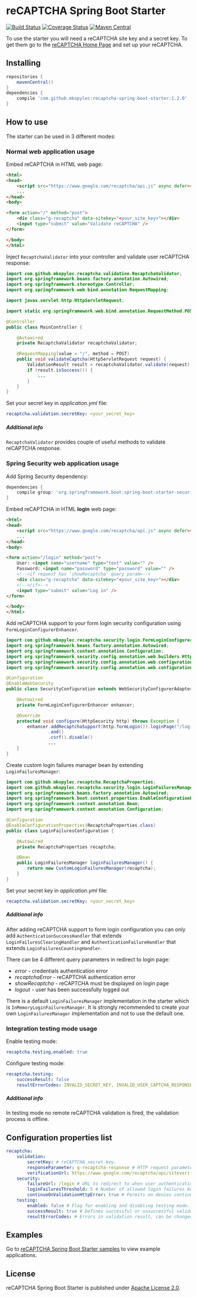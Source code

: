 # reCAPTCHA Spring Boot Starter
[![Build Status](https://travis-ci.org/mkopylec/recaptcha-spring-boot-starter.svg?branch=master)](https://travis-ci.org/mkopylec/recaptcha-spring-boot-starter)
[![Coverage Status](https://coveralls.io/repos/mkopylec/recaptcha-spring-boot-starter/badge.svg?branch=master&service=github)](https://coveralls.io/github/mkopylec/recaptcha-spring-boot-starter?branch=master)
[![Maven Central](https://maven-badges.herokuapp.com/maven-central/com.github.mkopylec/recaptcha-spring-boot-starter/badge.svg?style=flat)](https://maven-badges.herokuapp.com/maven-central/com.github.mkopylec/recaptcha-spring-boot-starter)

To use the starter you will need a reCAPTCHA site key and a secret key.
To get them go to the [reCAPTCHA Home Page](https://www.google.com/recaptcha/intro/index.html) and set up your reCAPTCHA.

## Installing

```gradle
repositories {
    mavenCentral()
}
dependencies {
    compile 'com.github.mkopylec:recaptcha-spring-boot-starter:1.2.0'
}
```

## How to use
The starter can be used in 3 different modes:

### Normal web application usage
Embed reCAPTCHA in HTML web page:

```html
<html>
<head>
    <script src="https://www.google.com/recaptcha/api.js" async defer></script>
    ...
</head>
<body>

<form action="/" method="post">
    <div class="g-recaptcha" data-sitekey="<your_site_key>"></div>
    <input type="submit" value="Validate reCAPTCHA" />
</form>

</body>
</html>
```

Inject `RecaptchaValidator` into your controller and validate user reCAPTCHA response:

```java
import com.github.mkopylec.recaptcha.validation.RecaptchaValidator;
import org.springframework.beans.factory.annotation.Autowired;
import org.springframework.stereotype.Controller;
import org.springframework.web.bind.annotation.RequestMapping;

import javax.servlet.http.HttpServletRequest;

import static org.springframework.web.bind.annotation.RequestMethod.POST;

@Controller
public class MainController {

    @Autowired
    private RecaptchaValidator recaptchaValidator;

    @RequestMapping(value = "/", method = POST)
    public void validateCaptcha(HttpServletRequest request) {
        ValidationResult result = recaptchaValidator.validate(request);
        if (result.isSuccess()) {
            ...
        }
    }
}
```

Set your secret key in _application.yml_ file:

```yaml
recaptcha.validation.secretKey: <your_secret_key>
```

##### Additional info
`RecaptchaValidator` provides couple of useful methods to validate reCAPTCHA response.

### Spring Security web application usage
Add Spring Security dependency:

```gradle
dependencies {
    compile group: 'org.springframework.boot:spring-boot-starter-security:1.3.0.RELEASE'
}
```

Embed reCAPTCHA in HTML **login** web page:

```html
<html>
<head>
    <script src="https://www.google.com/recaptcha/api.js" async defer></script>
    ...
</head>
<body>

<form action="/login" method="post">
    User: <input name="username" type="text" value="" />
    Password: <input name="password" type="password" value="" />
    <!--<if request has 'showRecaptcha' query param>-->
    <div class="g-recaptcha" data-sitekey="<your_site_key>"></div>
    <!--</if>-->
    <input type="submit" value="Log in" />
</form>

</body>
</html>
```

Add reCAPTCHA support to your form login security configuration using `FormLoginConfigurerEnhancer`.

```java
import com.github.mkopylec.recaptcha.security.login.FormLoginConfigurerEnhancer;
import org.springframework.beans.factory.annotation.Autowired;
import org.springframework.context.annotation.Configuration;
import org.springframework.security.config.annotation.web.builders.HttpSecurity;
import org.springframework.security.config.annotation.web.configuration.EnableWebSecurity;
import org.springframework.security.config.annotation.web.configuration.WebSecurityConfigurerAdapter;

@Configuration
@EnableWebSecurity
public class SecurityConfiguration extends WebSecurityConfigurerAdapter {

    @Autowired
    private FormLoginConfigurerEnhancer enhancer;

    @Override
    protected void configure(HttpSecurity http) throws Exception {
        enhancer.addRecaptchaSupport(http.formLogin()).loginPage("/login")
                .and()
                .csrf().disable()
                ...
    }
}
```

Create custom login failures manager bean by extending `LoginFailuresManager`:

```java
import com.github.mkopylec.recaptcha.RecaptchaProperties;
import com.github.mkopylec.recaptcha.security.login.LoginFailuresManager;
import org.springframework.beans.factory.annotation.Autowired;
import org.springframework.boot.context.properties.EnableConfigurationProperties;
import org.springframework.context.annotation.Bean;
import org.springframework.context.annotation.Configuration;

@Configuration
@EnableConfigurationProperties(RecaptchaProperties.class)
public class LoginFailuresConfiguration {

    @Autowired
    private RecaptchaProperties recaptcha;

    @Bean
    public LoginFailuresManager loginFailuresManager() {
        return new CustomLoginFailuresManager(recaptcha);
    }
}
```

Set your secret key in _application.yml_ file:

```yaml
recaptcha.validation.secretKey: <your_secret_key>
```

##### Additional info
After adding reCAPTCHA support to form login configuration you can only add `AuthenticationSuccessHandler` that extends
`LoginFailuresClearingHandler` and `AuthenticationFailureHandler` that extends `LoginFailuresCountingHandler`.

There can be 4 different query parameters in redirect to login page:
 - _error_ - credentials authentication error
 - _recaptchaError_ - reCAPTCHA authentication error
 - _showRecaptcha_ - reCAPTCHA must be displayed on login page
 - _logout_ - user has been successfully logged out

There is a default `LoginFailuresManager` implementation in the starter which is `InMemoryLoginFailuresManager`.
It is strongly recommended to create your own `LoginFailuresManager` implementation and not to use the default one.

### Integration testing mode usage
Enable testing mode:

```yaml
recaptcha.testing.enabled: true
```

Configure testing mode:

```yaml
recaptcha.testing:
    successResult: false
    resultErrorCodes: INVALID_SECRET_KEY, INVALID_USER_CAPTCHA_RESPONSE
```

##### Additional info
In testing mode no remote reCAPTCHA validation is fired, the validation process is offline.

## Configuration properties list

```yaml
recaptcha:
    validation:
        secretKey: # reCAPTCHA secret key.
        responseParameter: g-recaptcha-response # HTTP request parameter name containing user reCAPTCHA response.
        verificationUrl: https://www.google.com/recaptcha/api/siteverify # reCAPTCHA validation endpoint.
    security:
        failureUrl: /login # URL to redirect to when user authentication fails.
        loginFailuresThreshold: 5 # Number of allowed login failures before reCAPTCHA must be displayed.
        continueOnValidationHttpError: true # Permits on denies continuing user authentication process after reCAPTCHA validation fails because of HTTP error.
    testing:
        enabled: false # Flag for enabling and disabling testing mode.
        successResult: true # Defines successful or unsuccessful validation result, can be changed during tests.
        resultErrorCodes: # Errors in validation result, can be changed during tests.
```

## Examples
Go to [reCAPTCHA Spring Boot Starter samples](https://github.com/mkopylec/recaptcha-spring-boot-starter-samples) to view example applications.

## License
reCAPTCHA Spring Boot Starter is published under [Apache License 2.0](http://www.apache.org/licenses/LICENSE-2.0).
